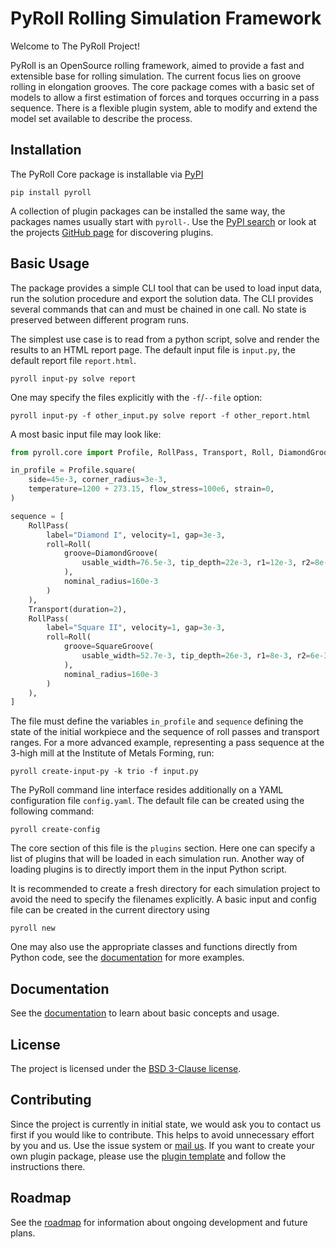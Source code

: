 # PyRoll Rolling Simulation Framework

Welcome to The PyRoll Project!

PyRoll is an OpenSource rolling framework, aimed to provide a fast and extensible base for rolling simulation.
The current focus lies on groove rolling in elongation grooves.
The core package comes with a basic set of models to allow a first estimation of forces and torques occurring in a pass
sequence.
There is a flexible plugin system, able to modify and extend the model set available to describe the process.

## Installation

The PyRoll Core package is installable via [PyPI](https://pypi.org)

```shell
pip install pyroll
```

A collection of plugin packages can be installed the same way, the packages names usually start with `pyroll-`.
Use the [PyPI search](https://pypi.org/search/?q=pyroll) or look at the
projects [GitHub page](https://github.com/pyroll-project) for discovering plugins.

## Basic Usage

The package provides a simple CLI tool that can be used to load input data, run the solution procedure and export the
solution data.
The CLI provides several commands that can and must be chained in one call.
No state is preserved between different program runs.

The simplest use case is to read from a python script, solve and render the results to an HTML report page.
The default input file is `input.py`, the default report file `report.html`.

```shell
pyroll input-py solve report
```

One may specify the files explicitly with the `-f`/`--file` option:

```shell
pyroll input-py -f other_input.py solve report -f other_report.html
```

A most basic input file may look like:

```python
from pyroll.core import Profile, RollPass, Transport, Roll, DiamondGroove, SquareGroove

in_profile = Profile.square(
    side=45e-3, corner_radius=3e-3,
    temperature=1200 + 273.15, flow_stress=100e6, strain=0,
)

sequence = [
    RollPass(
        label="Diamond I", velocity=1, gap=3e-3,
        roll=Roll(
            groove=DiamondGroove(
                usable_width=76.5e-3, tip_depth=22e-3, r1=12e-3, r2=8e-3
            ),
            nominal_radius=160e-3
        )
    ),
    Transport(duration=2),
    RollPass(
        label="Square II", velocity=1, gap=3e-3,
        roll=Roll(
            groove=SquareGroove(
                usable_width=52.7e-3, tip_depth=26e-3, r1=8e-3, r2=6e-3
            ),
            nominal_radius=160e-3
        )
    ),
]
```

The file must define the variables `in_profile` and `sequence` defining the state of the initial workpiece and the
sequence of roll passes and transport ranges.
For a more advanced example, representing a pass sequence at the 3-high mill at the Institute of Metals Forming, run:

```shell
pyroll create-input-py -k trio -f input.py
```

The PyRoll command line interface resides additionally on a YAML configuration file `config.yaml`.
The default file can be created using the following command:

```shell
pyroll create-config
```

The core section of this file is the `plugins` section.
Here one can specify a list of plugins that will be loaded in each simulation run.
Another way of loading plugins is to directly import them in the input Python script.

It is recommended to create a fresh directory for each simulation project to avoid the need to specify the filenames explicitly.
A basic input and config file can be created in the current directory using 

```shell
pyroll new
```

One may also use the appropriate classes and functions directly from Python code, see
the [documentation](https://pyroll.readthedocs.io/en/latest) for more examples.

## Documentation

See the [documentation](https://pyroll.readthedocs.io/en/latest) to learn about basic concepts and
usage.

## License

The project is licensed under the [BSD 3-Clause license](LICENSE).

## Contributing

Since the project is currently in initial state, we would ask you to contact us first if you would like to contribute.
This helps to avoid unnecessary effort by you and us. Use the issue system
or [mail us](mailto:kalibrierzentrum@imf.tu-freiberg.de). If you want to create your own plugin package, please use
the [plugin template](https://github.com/pyroll-project/pyroll-plugin-template) and follow the instructions there.

## Roadmap

See the [roadmap](ROADMAP.md) for information about ongoing development and future plans.